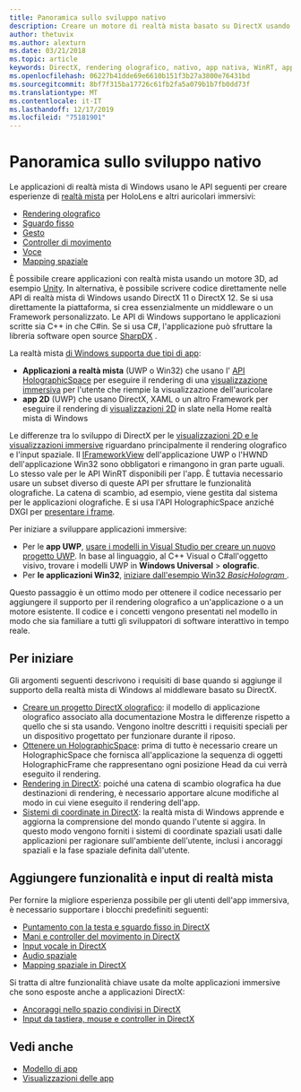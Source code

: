 ```yaml
---
title: Panoramica sullo sviluppo nativo
description: Creare un motore di realtà mista basato su DirectX usando direttamente le API di realtà mista di Windows.
author: thetuvix
ms.author: alexturn
ms.date: 03/21/2018
ms.topic: article
keywords: DirectX, rendering olografico, nativo, app nativa, WinRT, app WinRT, API della piattaforma, motore personalizzato, middleware
ms.openlocfilehash: 06227b41dde69e6610b151f3b27a3800e76431bd
ms.sourcegitcommit: 8bf7f315ba17726c61fb2fa5a079b1b7fb0dd73f
ms.translationtype: MT
ms.contentlocale: it-IT
ms.lasthandoff: 12/17/2019
ms.locfileid: "75181901"
---
```

# <a name="native-development-overview"></a>Panoramica sullo sviluppo nativo

Le applicazioni di realtà mista di Windows usano le API seguenti per creare esperienze di [realtà mista](mixed-reality.md) per HoloLens e altri auricolari immersivi:

 - [Rendering olografico](rendering.md)
 - [Sguardo fisso](gaze-and-commit.md)
 - [Gesto](gaze-and-commit.md#composite-gestures)
 - [Controller di movimento](motion-controllers.md)
 - [Voce](voice-input.md)
 - [Mapping spaziale](spatial-mapping.md)

È possibile creare applicazioni con realtà mista usando un motore 3D, ad esempio [Unity](unity-development-overview.md). In alternativa, è possibile scrivere codice direttamente nelle API di realtà mista di Windows usando DirectX 11 o DirectX 12. Se si usa direttamente la piattaforma, si crea essenzialmente un middleware o un Framework personalizzato. Le API di Windows supportano le applicazioni scritte sia C++ in che C#in. Se si usa C#, l'applicazione può sfruttare la libreria software open source [SharpDX](https://sharpdx.org/) .

La realtà mista [di Windows supporta due tipi di app](app-views.md):
* **Applicazioni a realtà mista** (UWP o Win32) che usano l' [API HolographicSpace](getting-a-holographicspace.md) per eseguire il rendering di una [visualizzazione immersiva](app-views.md) per l'utente che riempie la visualizzazione dell'auricolare
* **app 2D** (UWP) che usano DirectX, XAML o un altro Framework per eseguire il rendering di [visualizzazioni 2D](app-views.md#2d-views) in slate nella Home realtà mista di Windows

Le differenze tra lo sviluppo di DirectX per le [visualizzazioni 2D e le visualizzazioni immersive](app-views.md) riguardano principalmente il rendering olografico e l'input spaziale. Il [IFrameworkView](https://msdn.microsoft.com/library/windows/apps/windows.applicationmodel.core.iframeworkview.aspx) dell'applicazione UWP o l'HWND dell'applicazione Win32 sono obbligatori e rimangono in gran parte uguali. Lo stesso vale per le API WinRT disponibili per l'app. È tuttavia necessario usare un subset diverso di queste API per sfruttare le funzionalità olografiche. La catena di scambio, ad esempio, viene gestita dal sistema per le applicazioni olografiche. E si usa l'API HolographicSpace anziché DXGI per [presentare i frame](rendering-in-directx.md).

Per iniziare a sviluppare applicazioni immersive:
* Per le **app UWP**, [usare i modelli in Visual Studio per creare un nuovo progetto UWP](creating-a-holographic-directx-project.md). In base al linguaggio, al C++ Visual o C#all'oggetto visivo, trovare i modelli UWP in **Windows Universal** > **olografic**.
* Per **le applicazioni Win32**, [iniziare dall'esempio Win32 *BasicHologram* ](creating-a-holographic-directx-project.md#creating-a-win32-project).

Questo passaggio è un ottimo modo per ottenere il codice necessario per aggiungere il supporto per il rendering olografico a un'applicazione o a un motore esistente. Il codice e i concetti vengono presentati nel modello in modo che sia familiare a tutti gli sviluppatori di software interattivo in tempo reale.

## <a name="get-started"></a>Per iniziare

Gli argomenti seguenti descrivono i requisiti di base quando si aggiunge il supporto della realtà mista di Windows al middleware basato su DirectX.

* [Creare un progetto DirectX olografico](creating-a-holographic-directx-project.md): il modello di applicazione olografico associato alla documentazione Mostra le differenze rispetto a quello che si sta usando. Vengono inoltre descritti i requisiti speciali per un dispositivo progettato per funzionare durante il riposo.
* [Ottenere un HolographicSpace](getting-a-holographicspace.md): prima di tutto è necessario creare un HolographicSpace che fornisca all'applicazione la sequenza di oggetti HolographicFrame che rappresentano ogni posizione Head da cui verrà eseguito il rendering.
* [Rendering in DirectX](rendering-in-directx.md): poiché una catena di scambio olografica ha due destinazioni di rendering, è necessario apportare alcune modifiche al modo in cui viene eseguito il rendering dell'app.
* [Sistemi di coordinate in DirectX](coordinate-systems-in-directx.md): la realtà mista di Windows apprende e aggiorna la comprensione del mondo quando l'utente si aggira. In questo modo vengono forniti i sistemi di coordinate spaziali usati dalle applicazioni per ragionare sull'ambiente dell'utente, inclusi i ancoraggi spaziali e la fase spaziale definita dall'utente.

## <a name="add-mixed-reality-capabilities-and-inputs"></a>Aggiungere funzionalità e input di realtà mista

Per fornire la migliore esperienza possibile per gli utenti dell'app immersiva, è necessario supportare i blocchi predefiniti seguenti:

* [Puntamento con la testa e sguardo fisso in DirectX](gaze-in-directx.md)
* [Mani e controller del movimento in DirectX](hands-and-motion-controllers-in-directx.md)
* [Input vocale in DirectX](voice-input-in-directx.md)
* [Audio spaziale](https://docs.microsoft.com/windows/win32/coreaudio/spatial-sound)
* [Mapping spaziale in DirectX](spatial-mapping-in-directx.md)

Si tratta di altre funzionalità chiave usate da molte applicazioni immersive che sono esposte anche a applicazioni DirectX:

* [Ancoraggi nello spazio condivisi in DirectX](shared-spatial-anchors-in-directx.md)
* [Input da tastiera, mouse e controller in DirectX](keyboard-mouse-and-controller-input-in-directx.md)

## <a name="see-also"></a>Vedi anche
* [Modello di app](app-model.md)
* [Visualizzazioni delle app](app-views.md)
